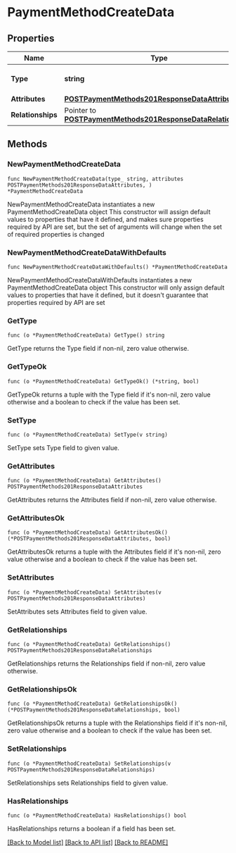 # PaymentMethodCreateData

## Properties

Name | Type | Description | Notes
------------ | ------------- | ------------- | -------------
**Type** | **string** | The resource&#39;s type | [default to "payment_methods"]
**Attributes** | [**POSTPaymentMethods201ResponseDataAttributes**](POSTPaymentMethods201ResponseDataAttributes.md) |  | 
**Relationships** | Pointer to [**POSTPaymentMethods201ResponseDataRelationships**](POSTPaymentMethods201ResponseDataRelationships.md) |  | [optional] 

## Methods

### NewPaymentMethodCreateData

`func NewPaymentMethodCreateData(type_ string, attributes POSTPaymentMethods201ResponseDataAttributes, ) *PaymentMethodCreateData`

NewPaymentMethodCreateData instantiates a new PaymentMethodCreateData object
This constructor will assign default values to properties that have it defined,
and makes sure properties required by API are set, but the set of arguments
will change when the set of required properties is changed

### NewPaymentMethodCreateDataWithDefaults

`func NewPaymentMethodCreateDataWithDefaults() *PaymentMethodCreateData`

NewPaymentMethodCreateDataWithDefaults instantiates a new PaymentMethodCreateData object
This constructor will only assign default values to properties that have it defined,
but it doesn't guarantee that properties required by API are set

### GetType

`func (o *PaymentMethodCreateData) GetType() string`

GetType returns the Type field if non-nil, zero value otherwise.

### GetTypeOk

`func (o *PaymentMethodCreateData) GetTypeOk() (*string, bool)`

GetTypeOk returns a tuple with the Type field if it's non-nil, zero value otherwise
and a boolean to check if the value has been set.

### SetType

`func (o *PaymentMethodCreateData) SetType(v string)`

SetType sets Type field to given value.


### GetAttributes

`func (o *PaymentMethodCreateData) GetAttributes() POSTPaymentMethods201ResponseDataAttributes`

GetAttributes returns the Attributes field if non-nil, zero value otherwise.

### GetAttributesOk

`func (o *PaymentMethodCreateData) GetAttributesOk() (*POSTPaymentMethods201ResponseDataAttributes, bool)`

GetAttributesOk returns a tuple with the Attributes field if it's non-nil, zero value otherwise
and a boolean to check if the value has been set.

### SetAttributes

`func (o *PaymentMethodCreateData) SetAttributes(v POSTPaymentMethods201ResponseDataAttributes)`

SetAttributes sets Attributes field to given value.


### GetRelationships

`func (o *PaymentMethodCreateData) GetRelationships() POSTPaymentMethods201ResponseDataRelationships`

GetRelationships returns the Relationships field if non-nil, zero value otherwise.

### GetRelationshipsOk

`func (o *PaymentMethodCreateData) GetRelationshipsOk() (*POSTPaymentMethods201ResponseDataRelationships, bool)`

GetRelationshipsOk returns a tuple with the Relationships field if it's non-nil, zero value otherwise
and a boolean to check if the value has been set.

### SetRelationships

`func (o *PaymentMethodCreateData) SetRelationships(v POSTPaymentMethods201ResponseDataRelationships)`

SetRelationships sets Relationships field to given value.

### HasRelationships

`func (o *PaymentMethodCreateData) HasRelationships() bool`

HasRelationships returns a boolean if a field has been set.


[[Back to Model list]](../README.md#documentation-for-models) [[Back to API list]](../README.md#documentation-for-api-endpoints) [[Back to README]](../README.md)


